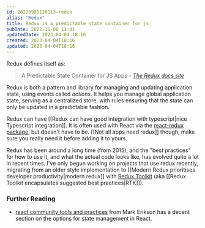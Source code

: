 ```yaml
---
id: 20220905120113-redux
alias: "Redux"
title: Redux is a predictable state container for js
pubDate: 2022-11-08 11:31
updatedDate: 2023-04-04 18:16
created: 2023-04-04T18:16
updated: 2023-04-04T18:16
---
```


Redux defines itself as:

> A Predictable State Container for JS Apps - <cite><a href="https://redux.js.org/">The Redux docs site</a></cite>

Redux is both a pattern and library for managing and updating application state, using events called _actions_. It helps you manage global application state, serving as a centralized store, with rules ensuring that the state can only be updated in a predictable fashion.

Redux can have [[Redux can have good integration with typescript|nice Typescript integration]]. It is often used with React via the [react-redux package](https://react-redux.js.org/), but doesn't have to be. [[Not all apps need redux]] though, make sure you really need it before adding it to yours.

Redux has been around a long time (from 2015), and the "best practices" for how to use it, and what the actual code looks like, has evolved quite a lot in recent times. I've only begun working on projects that use redux recently, migrating from an older style implementation to [[Modern Redux prioritises developer productivity|modern redux]] with [Redux Toolkit](https://redux-toolkit.js.org/) (aka [[Redux Toolkit encapsulates suggested best practices|RTK]]).

### Further Reading

- [react community tools and practices](https://react-community-tools-practices-cheatsheet.netlify.app/) from Mark Erikson has a decent section on the options for state management in React.
